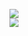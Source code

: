 [![](https://img.shields.io/badge/Made%20With-Github%20Spray-lightgrey.svg?style=for-the-badge&logo=github)](https://github.com/Annihil/github-spray#5000)  
[![](https://i.imgur.com/2DrTn0Z.gif)](https://github.com/Annihil/github-spray)